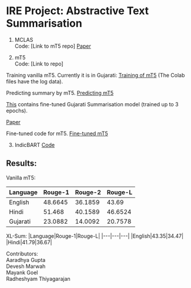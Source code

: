 # IRE Project: Abstractive Text Summarisation

1. MCLAS\
Code: [Link to mT5 repo]
[Paper](https://doi.org/10.48550/arXiv.2105.13648)

2. mT5\
Code: [Link to repo]

Training vanilla mT5. Currently it is in Gujarati: [Training of mT5](https://colab.research.google.com/drive/1TDdo58cIKl4vrDjhgtX5CBZ5lbFPU9jd?usp=sharing) (The Colab files have the log data).

Predicting summary by mT5.
[Predicting mT5](https://colab.research.google.com/drive/1BLPfMinTlLz9ttwKV4VHKNCVk069T0iZ?usp=sharing)

[This](https://drive.google.com/drive/folders/13HXeMVUhky1nJxsGO-W2eI-cEPHnsYe3?usp=sharing) contains fine-tuned Gujarati Summarisation model (trained up to 3 epochs).

[Paper](https://doi.org/10.48550/arXiv.2010.11934)

Fine-tuned code for mT5. [Fine-tuned mT5](https://colab.research.google.com/drive/1zmuhDapQPA1g_Uswim4b1gxNFjBaQBde?usp=sharing)


3. IndicBART
[Code](https://colab.research.google.com/drive/1UqkmIYp0VD9HGavWkh3cDy4sH15plEyj?usp=sharing)


## Results:

Vanilla mT5:

|Language|Rouge-1|Rouge-2|Rouge-L|
|---|---|---|---|
|English| 48.6645| 36.1859|43.69|
|Hindi| 51.468| 40.1589| 46.6524|
|Gujarati|  23.0882|14.0092|20.7578|

XL-Sum:
|Language|Rouge-1|Rouge-L|
|---|---|---|
|English|43.35|34.47|
|Hindi|41.79|36.67|


Contributors:\
Aaradhya Gupta\
Devesh Marwah\
Mayank Goel\
Radheshyam Thiyagarajan


